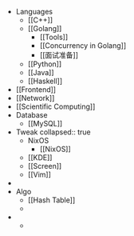- Languages
	- [[C++]]
	- [[Golang]]
		- [[Tools]]
		- [[Concurrency in Golang]]
		- [[面试准备]]
	- [[Python]]
	- [[Java]]
	- [[Haskell]]
- [[Frontend]]
- [[Network]]
- [[Scientific Computing]]
- Database
	- [[MySQL]]
- Tweak
  collapsed:: true
	- NixOS
		- [[NixOS]]
	- [[KDE]]
	- [[Screen]]
	- [[Vim]]
-
- Algo
	- [[Hash Table]]
	-
-
	-